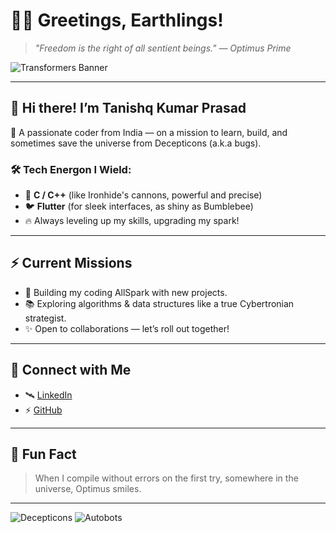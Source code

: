 # 🤖🚀 Greetings, Earthlings!

> _"Freedom is the right of all sentient beings." — Optimus Prime_

![Transformers Banner](https://media.giphy.com/media/l0ExdMHUDKteztyfe/giphy.gif)

---

## 👋 Hi there! I’m Tanishq Kumar Prasad
🚀 A passionate coder from India — on a mission to learn, build, and sometimes save the universe from Decepticons (a.k.a bugs).

### 🛠 Tech Energon I Wield:
- 🚀 **C / C++** (like Ironhide's cannons, powerful and precise)
- 🐦 **Flutter** (for sleek interfaces, as shiny as Bumblebee)
- 🔥 Always leveling up my skills, upgrading my spark!

---

## ⚡ Current Missions
- 🤖 Building my coding AllSpark with new projects.
- 📚 Exploring algorithms & data structures like a true Cybertronian strategist.
- ✨ Open to collaborations — let’s roll out together!

---

## 🌌 Connect with Me
- 🛰️ [LinkedIn](https://www.linkedin.com/in/tanishq-kumar-prasad-315141316/)  
- ⚡ [GitHub](https://github.com/tanishqkumarprasad)

---

## 🚀 Fun Fact
> When I compile without errors on the first try, somewhere in the universe, Optimus smiles.

---

![Decepticons](https://img.shields.io/badge/Decepticons-Not%20Welcome-purple?style=for-the-badge&logo=transformers&logoColor=white)
![Autobots](https://img.shields.io/badge/Autobots-Assemble-red?style=for-the-badge&logo=transformers&logoColor=white)
